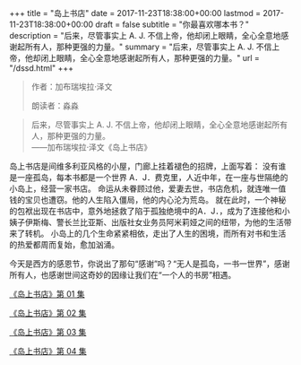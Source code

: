 +++
title = "岛上书店"
date = 2017-11-23T18:38:00+00:00
lastmod = 2017-11-23T18:38:00+00:00
draft = false
subtitle = "你最喜欢哪本书？"
description = "后来，尽管事实上 A. J. 不信上帝，他却闭上眼睛，全心全意地感谢起所有人，那种更强的力量。"
summary = "后来，尽管事实上 A. J. 不信上帝，他却闭上眼睛，全心全意地感谢起所有人，那种更强的力量。"
url = "/dssd.html"
+++

> 作者：加布瑞埃拉·泽文
>
> 朗读者：淼淼

> 后来，尽管事实上 A. J. 不信上帝，他却闭上眼睛，全心全意地感谢起所有人，那种更强的力量。  
> ——加布瑞埃拉·泽文《岛上书店》

岛上书店是间维多利亚风格的小屋，门廊上挂着褪色的招牌，上面写着： 没有谁是一座孤岛，每本书都是一个世界 A．J．费克里，人近中年，在一座与世隔绝的小岛上，经营一家书店。 命运从未眷顾过他，爱妻去世，书店危机，就连唯一值钱的宝贝也遭窃。他的人生陷入僵局，他的内心沦为荒岛。 就在此时，一个神秘的包袱出现在书店中，意外地拯救了陷于孤独绝境中的A．J．，成为了连接他和小姨子伊斯梅、警长兰比亚斯、出版社女业务员阿米莉娅之间的纽带，为他的生活带来了转机。 小岛上的几个生命紧紧相依，走出了人生的困境，而所有对书和生活的热爱都周而复始，愈加汹涌。

今天是西方的感恩节，你说出了那句“感谢”吗？“无人是孤岛，一书一世界”，感谢所有人，也感谢世间这奇妙的因缘让我们在“一个人的书房”相遇。

[《岛上书店》第 01 集](./dssd-1.html)

[《岛上书店》第 02 集](./dssd-2.html)

[《岛上书店》第 03 集](./dssd-3.html)

[《岛上书店》第 04 集](./dssd-4.html)
